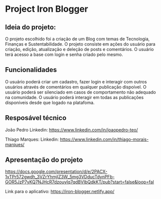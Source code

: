 # Project Iron Blogger

## Ideia do projeto:
O projeto escolhido foi a criação de um Blog com temas de Tecnologia, Finanças e Sustentabilidade.
O projeto consiste em ações do usuário para criação, edição, atualização e deleção de posts e comentários.
O usuário terá acesso a base com login e senha criado pelo mesmo.

## Funcionalidades
O usuário poderá criar um cadastro, fazer login e interagir com outros usuários através de comentários em qualquer publicação dispoível.
O usuário poderá ser silenciado em casos de comportamento não adequado na comunidade.
O usuário poderá interagir em todas as publicações disponíveis desde que logado na platafoma.

## Resposável técnico
João Pedro
Linkedin: https://www.linkedin.com/in/joaopedro-teo/

Thiago Marques: 
Linkedin: https://www.linkedin.com/in/thiago-morais-marques/


## Apresentação do projeto
https://docs.google.com/presentation/d/e/2PACX-1vTPr572gwdh_3VZrYhmjIZ3W_5mg3VDducTdynPFb-GOR5JzP7yKQ7NJHcR7dzouyIq7qdBVIbQdkKT/pub?start=false&loop=fal

Link para o aplicativo: https://iron-blogger.netlify.app/
